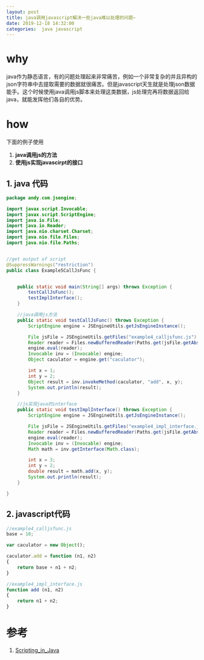 ```yaml
---
layout: post
title: java调用javascript解决一些java难以处理的问题~
date: 2019-12-18 14:32:00
categories:  java javascript
---
```


# why
java作为静态语言，有的问题处理起来非常痛苦，例如一个非常复杂的并且异构的json字符串中去提取需要的数据就很痛苦。但是javascript天生就是处理json数据能手。这个时候使用java调用js脚本来处理这类数据，js处理完再将数据返回给java，就能发挥他们各自的优势。

# how
下面的例子使用

1. **java调用js的方法**  
2. **使用js实现javascirpt的接口**  


## 1. java 代码

```java
package andy.com.jsengine;

import javax.script.Invocable;
import javax.script.ScriptEngine;
import java.io.File;
import java.io.Reader;
import java.nio.charset.Charset;
import java.nio.file.Files;
import java.nio.file.Paths;


//get output of script
@SuppressWarnings("restriction")
public class Example5CallJsFunc {


    public static void main(String[] args) throws Exception {
        testCallJsFunc();
        testImplInterface();
    }

    //java调用js方法
    public static void testCallJsFunc() throws Exception {
        ScriptEngine engine = JSEngineUtils.getJsEngineInstance();

        File jsFile = JSEngineUtils.getFiles("example4_calljsfunc.js");
        Reader reader = Files.newBufferedReader(Paths.get(jsFile.getAbsolutePath()), Charset.forName("UTF8"));
        engine.eval(reader);
        Invocable inv = (Invocable) engine;
        Object caculator = engine.get("caculator");

        int x = 1;
        int y = 2;
        Object result = inv.invokeMethod(caculator, "add", x, y);
        System.out.println(result);
    }

    //js实现java的interface
    public static void testImplInterface() throws Exception {
        ScriptEngine engine = JSEngineUtils.getJsEngineInstance();

        File jsFile = JSEngineUtils.getFiles("example4_impl_interface.js");
        Reader reader = Files.newBufferedReader(Paths.get(jsFile.getAbsolutePath()), Charset.forName("UTF8"));
        engine.eval(reader);
        Invocable inv = (Invocable) engine;
        Math math = inv.getInterface(Math.class);

        int x = 3;
        int y = 2;
        double result = math.add(x, y);
        System.out.println(result);
    }

}
```



## 2. javascript代码

```javascript
//example4_calljsfunc.js
base = 10;

var caculator = new Object();

caculator.add = function (n1, n2) 
{
	return base + n1 + n2;
}

```


```javascript
//example4_impl_interface.js
function add (n1, n2) 
{
	return n1 + n2;
}
```



# 参考
1. [Scripting_in_Java](http://www.java2s.com/Tutorials/Java/Scripting_in_Java/index.htm)